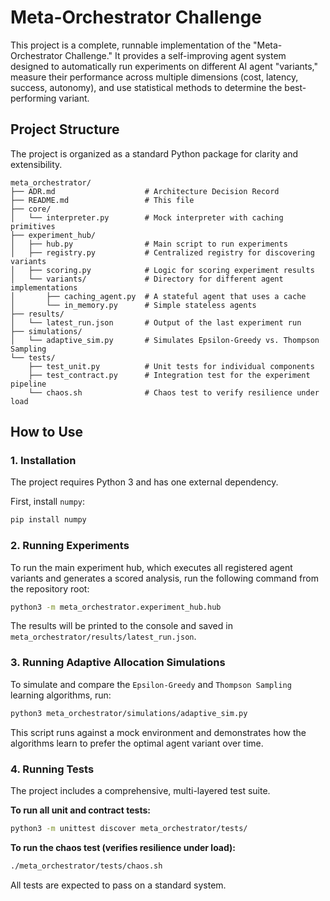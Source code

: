 # Meta-Orchestrator Challenge

This project is a complete, runnable implementation of the "Meta-Orchestrator Challenge." It provides a self-improving agent system designed to automatically run experiments on different AI agent "variants," measure their performance across multiple dimensions (cost, latency, success, autonomy), and use statistical methods to determine the best-performing variant.

## Project Structure

The project is organized as a standard Python package for clarity and extensibility.

```
meta_orchestrator/
├── ADR.md                    # Architecture Decision Record
├── README.md                 # This file
├── core/
│   └── interpreter.py        # Mock interpreter with caching primitives
├── experiment_hub/
│   ├── hub.py                # Main script to run experiments
│   ├── registry.py           # Centralized registry for discovering variants
│   ├── scoring.py            # Logic for scoring experiment results
│   └── variants/             # Directory for different agent implementations
│       ├── caching_agent.py  # A stateful agent that uses a cache
│       └── in_memory.py      # Simple stateless agents
├── results/
│   └── latest_run.json       # Output of the last experiment run
├── simulations/
│   └── adaptive_sim.py       # Simulates Epsilon-Greedy vs. Thompson Sampling
└── tests/
    ├── test_unit.py          # Unit tests for individual components
    ├── test_contract.py      # Integration test for the experiment pipeline
    └── chaos.sh              # Chaos test to verify resilience under load
```

## How to Use

### 1. Installation

The project requires Python 3 and has one external dependency.

First, install `numpy`:
```bash
pip install numpy
```

### 2. Running Experiments

To run the main experiment hub, which executes all registered agent variants and generates a scored analysis, run the following command from the repository root:

```bash
python3 -m meta_orchestrator.experiment_hub.hub
```
The results will be printed to the console and saved in `meta_orchestrator/results/latest_run.json`.

### 3. Running Adaptive Allocation Simulations

To simulate and compare the `Epsilon-Greedy` and `Thompson Sampling` learning algorithms, run:

```bash
python3 meta_orchestrator/simulations/adaptive_sim.py
```
This script runs against a mock environment and demonstrates how the algorithms learn to prefer the optimal agent variant over time.

### 4. Running Tests

The project includes a comprehensive, multi-layered test suite.

**To run all unit and contract tests:**
```bash
python3 -m unittest discover meta_orchestrator/tests/
```

**To run the chaos test (verifies resilience under load):**
```bash
./meta_orchestrator/tests/chaos.sh
```

All tests are expected to pass on a standard system.